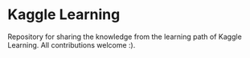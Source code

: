 # Kaggle Learning

Repository for sharing the knowledge from the learning path of Kaggle Learning. All contributions welcome :).
